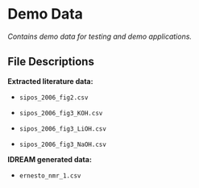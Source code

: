 Demo Data
=========

*Contains demo data for testing and demo applications.*

File Descriptions
-----------------

**Extracted literature data:**

+ `sipos_2006_fig2.csv`

+ `sipos_2006_fig3_KOH.csv`

+ `sipos_2006_fig3_LiOH.csv`

+ `sipos_2006_fig3_NaOH.csv`

**IDREAM generated data:**

+ `ernesto_nmr_1.csv`
